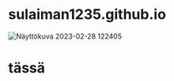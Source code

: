 # sulaiman1235.github.io
![Näyttökuva 2023-02-28 122405](https://user-images.githubusercontent.com/112854352/222069861-c97d2556-11c6-4ace-8a36-ebb3a403bbfe.png) 
# tässä
